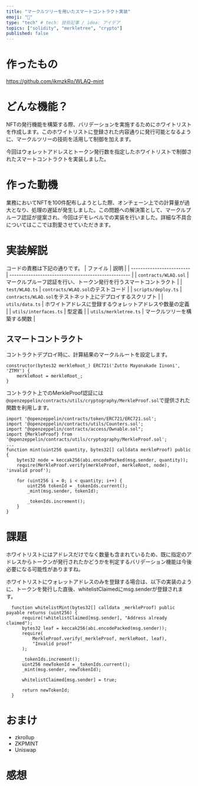 ```yaml
---
title: "マークルツリーを用いたスマートコントラクト実装"
emoji: "🦁"
type: "tech" # tech: 技術記事 / idea: アイデア
topics: ["solidity", "merkletree", "crypto"]
published: false
---
```


# 作ったもの
https://github.com/ikmzkRo/WLAQ-mint

# どんな機能？
NFTの発行機能を構築する際、バリデーションを実施するためにホワイトリストを作成します。このホワイトリストに登録された内容通りに発行可能となるように、マークルツリーの技術を活用して制御を加えます。

今回はウォレットアドレスとトークン発行数を指定したホワイトリストで制御されたスマートコントラクトを実装しました。

# 作った動機
業務においてNFTを100件配布しようとした際、オンチェーン上での計算量が過大となり、処理の遅延が発生しました。この問題への解決策として、マークルプルーフ認証が提案され、今回はデモレベルでの実装を行いました。詳細な不具合についてはここでは割愛させていただきます。

# 実装解説
コードの責務は下記の通りです。
| ファイル                  | 説明                                                |
| ------------------------- | --------------------------------------------------- |
| `contracts/WLAQ.sol`      | マークルプルーフ認証を行い、トークン発行を行うスマートコントラクト   |
| `test/WLAQ.ts`            | `contracts/WLAQ.sol`のテストコード                    |
| `scripts/deploy.ts`       | `contracts/WLAQ.sol`をテストネット上にデプロイするスクリプト    |
| `utils/data.ts`           | ホワイトアドレスに登録するウォレットアドレスや数量の定義        |
| `utils/interfaces.ts`     | 型定義                                              |
| `utils/merkletree.ts`     | マークルツリーを構築する関数                           |

## スマートコントラクト
コントラクトデプロイ時に、計算結果のマークルルートを設定します。
```sol
constructor(bytes32 merkleRoot_) ERC721('Zutto Mayonakade Iinoni', 'ZTMY') {
    merkleRoot = merkleRoot_;
}
```

コントラクト上でのMerkleProof認証には`@openzeppelin/contracts/utils/cryptography/MerkleProof.sol`で提供された関数を利用します。




```sol
import '@openzeppelin/contracts/token/ERC721/ERC721.sol';
import '@openzeppelin/contracts/utils/Counters.sol';
import "@openzeppelin/contracts/access/Ownable.sol";
import {MerkleProof} from '@openzeppelin/contracts/utils/cryptography/MerkleProof.sol';
...
function mint(uint256 quantity, bytes32[] calldata merkleProof) public {
    bytes32 node = keccak256(abi.encodePacked(msg.sender, quantity));
    require(MerkleProof.verify(merkleProof, merkleRoot, node), 'invalid proof');

    for (uint256 i = 0; i < quantity; i++) {
        uint256 tokenId = _tokenIds.current();
        _mint(msg.sender, tokenId);

        _tokenIds.increment();
    }
}
```

# 課題
ホワイトリストにはアドレスだけでなく数量も含まれているため、既に指定のアドレスからトークンが発行されたかどうかを判定するバリデーション機能は今後必要になる可能性がありますね。

ホワイトリストにウォレットアドレスのみを登録する場合は、以下の実装のように、トークンを発行した直後、whitelistClaimedにmsg.senderが登録されます。
```sol
  function whitelistMint(bytes32[] calldata _merkleProof) public payable returns (uint256) {
      require(!whitelistClaimed[msg.sender], "Address already claimed");
      bytes32 leaf = keccak256(abi.encodePacked(msg.sender));
      require(
          MerkleProof.verify(_merkleProof, merkleRoot, leaf),
          "Invalid proof"
      );
      
      _tokenIds.increment();
      uint256 newTokenId = _tokenIds.current();
      _mint(msg.sender, newTokenId);

      whitelistClaimed[msg.sender] = true;
      
      return newTokenId;
  }
```

# おまけ

- zkrollup
- ZKPMINT
- Uniswap

# 感想
